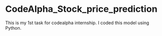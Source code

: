 # CodeAlpha_Stock_price_prediction
 This is my 1st task for codealpha internship.
I coded this model using Python.
